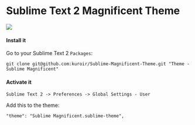 # Sublime Text 2 Magnificent Theme

![](http://dl.getdropbox.com/u/4651065/screenshots/2012/1/6-21h38m33s.png)

#### Install it

Go to your Sublime Text 2 `Packages`:

    git clone git@github.com:kuroir/Sublime-Magnificent-Theme.git "Theme - Sublime Magnificent"

#### Activate it

`Sublime Text 2 -> Preferences -> Global Settings - User`

Add this to the theme:

    "theme": "Sublime Magnificent.sublime-theme",